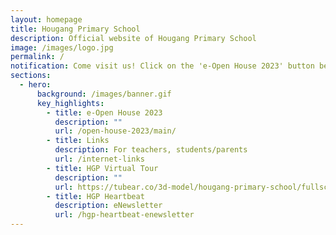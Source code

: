 ```yaml
---
layout: homepage
title: Hougang Primary School
description: Official website of Hougang Primary School
image: /images/logo.jpg
permalink: /
notification: Come visit us! Click on the 'e-Open House 2023' button below!
sections:
  - hero:
      background: /images/banner.gif
      key_highlights:
        - title: e-Open House 2023
          description: ""
          url: /open-house-2023/main/
        - title: Links
          description: For teachers, students/parents
          url: /internet-links
        - title: HGP Virtual Tour
          description: ""
          url: https://tubear.co/3d-model/hougang-primary-school/fullscreen/
        - title: HGP Heartbeat
          description: eNewsletter
          url: /hgp-heartbeat-enewsletter
---
```

